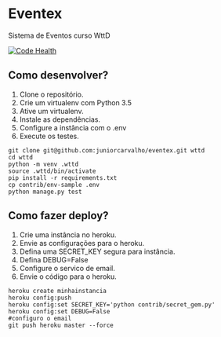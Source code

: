 # Eventex

Sistema de Eventos curso WttD

[![Code Health](https://landscape.io/github/juniorcarvalho/Python-wttd/master/landscape.svg?style=flat)](https://landscape.io/github/juniorcarvalho/Python-wttd/master)

## Como desenvolver?

1. Clone o repositório.
2. Crie um virtualenv com Python 3.5
3. Ative um virtualenv.
4. Instale as dependências.
5. Configure a instância com o .env
6. Execute os testes.


```
git clone git@github.com:juniorcarvalho/eventex.git wttd
cd wttd
python -m venv .wttd
source .wttd/bin/activate
pip install -r requirements.txt
cp contrib/env-sample .env
python manage.py test
```

## Como fazer deploy?
1. Crie uma instância no heroku.
2. Envie as configurações para o heroku.
3. Defina uma SECRET_KEY segura para instância.
4. Defina DEBUG=False
5. Configure o servico de email.
6. Envie o código para o heroku.

```
heroku create minhainstancia
heroku config:push
heroku config:set SECRET_KEY='python contrib/secret_gem.py'
heroku config:set DEBUG=False
#configuro o email
git push heroku master --force
```
